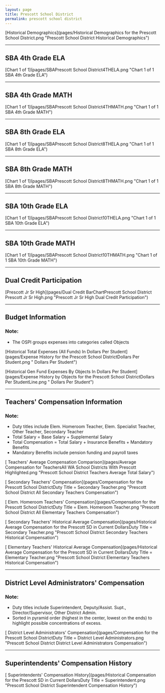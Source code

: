 ```yaml
---
layout: page
title: Prescott School District
permalink: prescott school district
---
```



[Historical Demographics](pages/Historical Demographics for the Prescott School District.png "Prescott School District Historical Demographics")

___

## SBA 4th Grade ELA

[Chart 1 of 1](pages/SBAPrescott School District4THELA.png "Chart 1 of 1 SBA 4th Grade ELA")


___

## SBA 4th Grade MATH

[Chart 1 of 1](pages/SBAPrescott School District4THMATH.png "Chart 1 of 1 SBA 4th Grade MATH")


___

## SBA 8th Grade ELA

[Chart 1 of 1](pages/SBAPrescott School District8THELA.png "Chart 1 of 1 SBA 8th Grade ELA")


___

## SBA 8th Grade MATH

[Chart 1 of 1](pages/SBAPrescott School District8THMATH.png "Chart 1 of 1 SBA 8th Grade MATH")


___

## SBA 10th Grade ELA

[Chart 1 of 1](pages/SBAPrescott School District10THELA.png "Chart 1 of 1 SBA 10th Grade ELA")


___

## SBA 10th Grade MATH

[Chart 1 of 1](pages/SBAPrescott School District10THMATH.png "Chart 1 of 1 SBA 10th Grade MATH")


___

## Dual Credit Participation

[Prescott Jr Sr High](pages/Dual Credit BarChartPrescott School District Prescott Jr Sr High.png "Prescott Jr Sr High Dual Credit Participation")


___

## Budget Information
### Note:
- The OSPI groups expenses into categories called Objects

[Historical Total Expenses (All Funds) In Dollars Per Student](pages/Expense History for the Prescott School DistrictDollars Per Student.png " Dollars Per Student")

[Historical Gen Fund Expenses By Objects In Dollars Per Student](pages/Expense History by Objects for the Prescott School DistrictDollars Per StudentLine.png " Dollars Per Student")


___

## Teachers' Compensation Information
### Note:
- Duty titles include Elem. Homeroom Teacher, Elem. Specialist Teacher, Other Teacher, Secondary Teacher
- Total Salary = Base Salary + Supplemental Salary
- Total Compensation = Total Salary + Insurance Benefits + Mandatory Benefits
- Mandatory Benefits include pension funding and payroll taxes

[ Teachers' Average Compensation Comparison](pages/Average Compensation for TeachersAll WA School Districts With Prescott Highlighted.png "Prescott School District Teachers Average Total Salary")

[ Secondary Teachers' Compensation](pages/Compensation for the Prescott School DistrictDuty Title = Secondary Teacher.png "Prescott School District All Secondary Teachers Compensation")

[ Elem. Homeroom Teachers' Compensation](pages/Compensation for the Prescott School DistrictDuty Title = Elem. Homeroom Teacher.png "Prescott School District All Elementary Teachers Compensation")

[ Secondary Teachers' Historical Average Compensation](pages/Historical Average Compensation for the Prescott SD in Current DollarsDuty Title = Secondary Teacher.png "Prescott School District Secondary Teachers Historical Compensation")

[ Elementary Teachers' Historical Average Compensation](pages/Historical Average Compensation for the Prescott SD in Current DollarsDuty Title = Elementary Teacher.png "Prescott School District Elementary Teachers Historical Compensation")


___

## District Level Administrators' Compensation

### Note:
- Duty titles include Superintendent, Deputy/Assist. Supt., Director/Supervisor, Other District Admin.
- Sorted in pyramid order (highest in the center, lowest on the ends) to highlight possible concentrations of excess.

[ District Level Administrators' Compensation](pages/Compensation for the Prescott School DistrictDuty Title = District Level Administrators.png "Prescott School District District Level Administrators Compensation")


___

## Superintendents' Compensation History

[ Superintendents' Compensation History](pages/Historical Compensation for the Prescott SD in Current DollarsDuty Title = Superintendent.png "Prescott School District Superintendent Compensation History")

